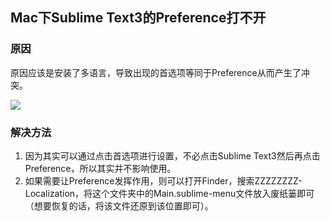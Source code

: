## Mac下Sublime Text3的Preference打不开

### 原因

原因应该是安装了多语言，导致出现的首选项等同于Preference从而产生了冲突。

![](https://raw.githubusercontent.com/HurleyJames/ImageHosting/master/Snipaste_2019-10-20_21-45-26.png)

### 解决方法

1. 因为其实可以通过点击首选项进行设置，不必点击Sublime Text3然后再点击Preference，所以其实并不影响使用。
2. 如果需要让Preference发挥作用，则可以打开Finder，搜索ZZZZZZZZ-Localization，将这个文件夹中的Main.sublime-menu文件放入废纸篓即可（想要恢复的话，将该文件还原到该位置即可）。

